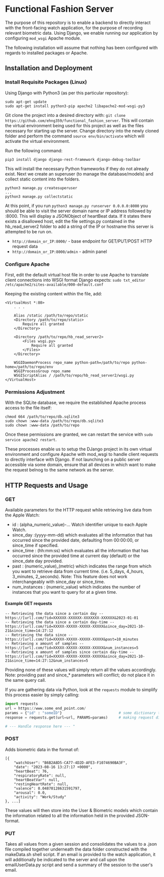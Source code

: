 # Functional Fashion Server
The purpose of this repository is to enable a backend to directly interact with the front-facing watch application, for the purpose of recording relevant biometric data. Using Django, we enable running our application by configuring `mod_wsgi` Apache module.

The following installation will assume that nothing has been configured with regards to installed packages or Apache.

## Installation and Deployment
### Install Requisite Packages (Linux)
Using Django with Python3 (as per this particular repository):
```
sudo apt-get update
sudo apt-get install python3-pip apache2 libapache2-mod-wsgi-py3
```

Git clone the project into a desired directory with: `git clone https://github.com/ehng359/functional_fashion_server`. This will contain the virtual environment being used for this project as well as the files necessary for starting up the server. Change directory into the newly cloned folder and perform the command `source env/bin/activate` which will activate the virtual environment.

Run the following command:
```
pip3 install django django-rest-framework django-debug-toolbar
```
This will install the necessary Python frameworks if they do not already exist. Next we create an superuser (to manage the database/models) and collect static content into the folders.
```
python3 manage.py createsuperuser
...
python3 manage.py collectstatic
```

At this point, if you run `python3 manage.py runserver 0.0.0.0:8000` you should be able to visit the server domain name or IP address followed by :8000. This will display a JSONObject of heartBeat data. If it states there exists a disallowed host, edit the file settings.py contained in the hb_read_server2 folder to add a string of the IP or hostname this server is attempted to be run on.

* `http://domain_or_IP:8000/` - base endpoint for GET/PUT/POST HTTP request data
* `http://domain_or_IP:8000/admin` - admin panel

### Configure Apache
First, edit the default virtual host file in order to use Apache to translate client connections into WSGI format Django expects: 
`sudo txt_editor /etc/apache2/sites-available/000-default.conf`

Keeping the existing content within the file, add:
```
<VirtualHost *:80>
    . . .

    Alias /static /path/to/repo/static
    <Directory /path/to/repo/static>
        Require all granted
    </Directory>

    <Directory /path/to/repo/hb_read_server2>
        <Files wsgi.py>
            Require all granted
        </Files>
    </Directory>

    WSGIDaemonProcess repo_name python-path=/path/to/repo python-home=/path/to/repo/env
    WSGIProcessGroup repo_name
    WSGIScriptAlias / /path/to/repo/hb_read_server2/wsgi.py
</VirtualHost>
```

### Permissions Adjustment
With the SQLite database, we require the established Apache process access to the file itself:
```
chmod 664 /path/to/repo/db.sqlite3
sudo chown :www-data /path/to/repo/db.sqlite3
sudo chown :www-data /path/to/repo
```
Once these permissions are granted, we can restart the service with `sudo service apache2 restart`.
<br>

These processes enable us to setup the DJango project in its own virtual environment and configure Apache with mod_wsgi to handle client requests to directly interface with Django. If not launching on a public server accessible via some domain, ensure that all devices in which want to make the request belnog to the same network as the server.

## HTTP Requests and Usage
### GET
Available parameters for the HTTP request while retrieving live data from the Apple Watch:
- id : (alpha_numeric_value)-... Watch identifier unique to each Apple Watch.
- since_day :(yyyy-mm-dd) which evaluates all the information that has occurred since the provided date, defaulting from 00:00:00, or since_time if specified.
- since_time : (hh:mm:ss) which evaluates all the information that has occurred since the provided time at current day (default) or the since_date day provided.
- past : (numeric_value)_(metric) which indicates the range from which you want to retrieve data from current time. (i.e. 5_days, 4_hours, 3_minutes, 2_seconds). Note: This feature does not work interchangeably with since_day or since_time.
- num_instances : (numeric_value) which indicates the number of instances that you want to query for at a given time.

#### Example GET requests
```
-- Retrieving the data since a certain day --
https://[url].com/?id=XXXXXX-XXXXXX-XXXXXXX-XXXXXX&2023-01-01
-- Retrieving the data since a certain day-time --
https://[url].com/?id=XXXXX-XXXXX-XXXXX-XXXXX&since_day=2021-10-21&since_time=14:27:12
-- Retrieving the data since --
https://[url].com/?id=XXXXX-XXXXX-XXXXX-XXXXX&past=10_minutes
-- Retrieving x amount of samples --
https://[url].com/?id=XXXXX-XXXXX-XXXXX-XXXXX&num_instances=5
-- Retrieving x amount of samples since certain day-time --
https://[url].com/?id=XXXXX-XXXXX-XXXXX-XXXXX&since_day=2021-10-21&since_time=14:27:12&num_instances=5
```
Providing none of these values will simply return all the values accordingly.
Note: providing past and since_* parameters will conflict; do not place it in the same query call.

If you are gathering data via Python, look at the `requests` module to simplify this process easier by simply calling:
```python
import requests
url = https://www.some_end_point.com/
params = {"id" : "someID"}                          # some dictionary type adhearing to the aforementioned parameters
response = requests.get(url=url, PARAMS=params)     # making request directly to the particular endpoint with aforementioned parameters

# --- Handle response here --- "
```

### POST
Adds biometric data in the format of:
```
[{
    "watchUser": "B6B2A8D5-CA77-4D2D-AFE3-F1074690BA3F", 
    "date": "2023-08-16 13:27:17 +0000", 
    "heartBeat": 76, 
    "respiratoryRate": null, 
    "heartBeatVar": null, 
    "restingHeartRate": null, 
    "valence": 0.04870128631591797, 
    "arousal": 0.0, 
    "activity": "Work/Study"
}, ...]
```
These values will then store into the User & Biometric models which contain the information related to all the information held in the provided JSON-format.

### PUT
Takes all values from a given session and consolidates the values to a .json file compiled together underneath the data folder constructed with the makeData.sh shell script. If an email is provided to the watch application, it will additionally be indicated to the server and call upon the emailUserData.py script and send a summary of the session to the user's email.


